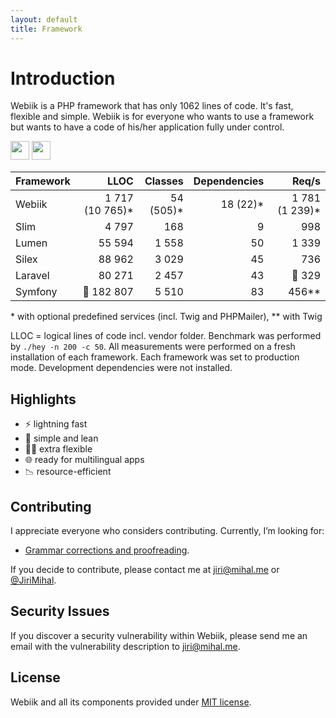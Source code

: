 ```yaml
---
layout: default
title: Framework
---
```

# Introduction
<p class="intro">Webiik is a PHP framework that has only 1062 lines of code. It's fast, flexible and simple. Webiik is for everyone who wants to use a framework but wants to have a code of his/her application fully under control.</p> 

<a href="https://github.com/webiik" target="_blank"><img style="height: 30px;" src="https://img.shields.io/badge/-GitHub-black.svg?logo=github"/></a>
<a href="https://stackoverflow.com/questions/tagged/webiik" target="_blank"><img style="height: 30px;" src="https://img.shields.io/badge/-Stackoverflow-black.svg"/></a>
 
| Framework | LLOC | Classes | Dependencies | Req/s |
| :-------- | ---: | ------: | -----------: | ----: |
| Webiik  | 1 717 (10 765)* | 54 (505)* | 18 (22)* | 1 781 (1 239)* |
| Slim | 4 797 | 168 | 9 | 998 |
| Lumen | 55 594 | 1 558 | 50 | 1 339 |
| Silex | 88 962 | 3 029 | 45 | 736 |
| Laravel | 80 271 | 2 457 | 43 | 🐌 329 |
| Symfony | 🤯 182 807 | 5 510 | 83 | 456** |

\* with optional predefined services (incl. Twig and PHPMailer), \** with Twig

LLOC = logical lines of code incl. vendor folder. Benchmark was performed by `./hey -n 200 -c 50`. All measurements were performed on a fresh installation of each framework. Each framework was set to production mode. Development dependencies were not installed. 

Highlights
----------
* ⚡️ lightning fast
* 💋️ simple and lean
* 🧘‍♀️️ extra flexible
* 🌐 ready for multilingual apps
* 📉 resource-efficient

Contributing
------------
I appreciate everyone who considers contributing. Currently, I’m looking for: 

*  [Grammar corrections and proofreading](https://github.com/webiik/webiik/blob/master/grammar.md).

If you decide to contribute, please contact me at jiri@mihal.me or [@JiriMihal](https://twitter.com/jirimihal).

Security Issues
---------------
If you discover a security vulnerability within Webiik, please send me an email with the vulnerability description to jiri@mihal.me.

License
-------
Webiik and all its components provided under [MIT license][1]. 

[1]: http://opensource.org/licenses/MIT
